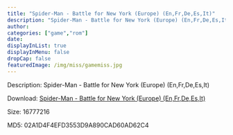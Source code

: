 ```yaml
---
title: "Spider-Man - Battle for New York (Europe) (En,Fr,De,Es,It)"
description: "Spider-Man - Battle for New York (Europe) (En,Fr,De,Es,It)"
author: 
categories: ["game","rom"]
date: 
displayInList: true
displayInMenu: false
dropCap: false
featuredImage: /img/miss/gamemiss.jpg
---
```


Description: Spider-Man - Battle for New York (Europe) (En,Fr,De,Es,It)

Download: <a style="text-decoration:underline;" href="https://mega.nz/#!PfRiHQAI!d3XeQXuNkv4DKaIX8UKKdHWyf9Lrp5ae_dBbc6vcljA" target = "_blank" rel = "nofollow" > Spider-Man - Battle for New York (Europe) (En,Fr,De,Es,It)</a>

Size: 16777216

MD5: 02A1D4F4EFD3553D9A890CAD60AD62C4

